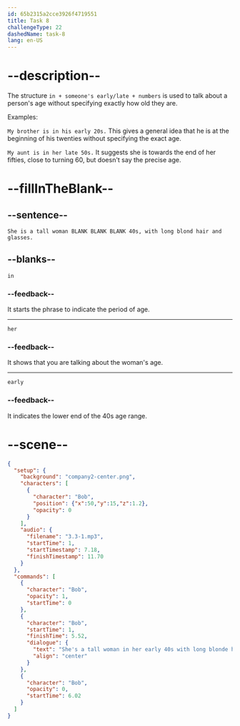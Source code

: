 ```yaml
---
id: 65b2315a2cce3926f4719551
title: Task 8
challengeType: 22
dashedName: task-8
lang: en-US
---
```


<!-- (Audio) Bob: She is a tall woman in her early 40s, with long blond hair and glasses. -->

# --description--

The structure `in + someone's early/late + numbers` is used to talk about a person's age without specifying exactly how old they are.

Examples:

`My brother is in his early 20s.` This gives a general idea that he is at the beginning of his twenties without specifying the exact age.

`My aunt is in her late 50s.` It suggests she is towards the end of her fifties, close to turning 60, but doesn't say the precise age.

# --fillInTheBlank--

## --sentence--

`She is a tall woman BLANK BLANK BLANK 40s, with long blond hair and glasses.`

## --blanks--

`in`

### --feedback--

It starts the phrase to indicate the period of age.

---

`her`

### --feedback--

It shows that you are talking about the woman's age.

---

`early`

### --feedback--

It indicates the lower end of the 40s age range.

# --scene--

```json
{
  "setup": {
    "background": "company2-center.png",
    "characters": [
      {
        "character": "Bob",
        "position": {"x":50,"y":15,"z":1.2},
        "opacity": 0
      }
    ],
    "audio": {
      "filename": "3.3-1.mp3",
      "startTime": 1,
      "startTimestamp": 7.18,
      "finishTimestamp": 11.70
    }
  },
  "commands": [
    {
      "character": "Bob",
      "opacity": 1,
      "startTime": 0
    },
    {
      "character": "Bob",
      "startTime": 1,
      "finishTime": 5.52,
      "dialogue": {
        "text": "She's a tall woman in her early 40s with long blonde hair and glasses.",
        "align": "center"
      }
    },
    {
      "character": "Bob",
      "opacity": 0,
      "startTime": 6.02
    }
  ]
}
```
